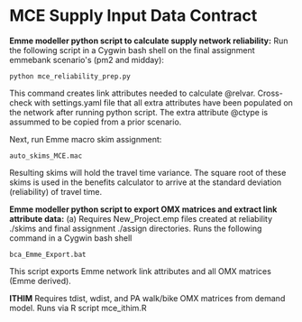 # MCE Supply Input Data Contract

**Emme modeller python script to calculate supply network reliability:** 
Run the following script in a Cygwin bash shell on the final assignment emmebank scenario's (pm2 and midday):
  ```
  python mce_reliability_prep.py
  ```
This command creates link attributes needed to calculate @relvar. Cross-check with settings.yaml file that all extra attributes have been populated on the network after running python script. The extra attribute @ctype is assummed to be copied from a prior scenario.

Next, run Emme macro skim assignment:
  ```
  auto_skims_MCE.mac
  ```
Resulting skims will hold the travel time variance. The square root of these skims is used in the benefits calculator to arrive at the standard deviation (reliability) of travel time. 

**Emme modeller python script to export OMX matrices and extract link attribute data:**
(a) Requires New_Project.emp files created at reliability ./skims and final assignment ./assign directories. Runs the following command in a Cygwin bash shell

  ```
  bca_Emme_Export.bat
  ```
This script exports Emme network link attributes and all OMX matrices (Emme derived). 

**ITHIM**
Requires tdist, wdist, and PA walk/bike OMX matrices from demand model. Runs via R script mce_ithim.R
